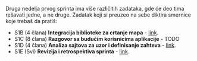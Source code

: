 Druga nedelja prvog sprinta ima više različitih zadataka, gde će deo tima rešavati jedne, a ne druge. Zadatak koji si preuzeo na sebe diktira smernice koje trebaš da pratiš:

- S1B (4 člana) **Integracija biblioteke za crtanje mapa** - [link](https://github.com/psw-ftn/supportive-information/blob/master/s1/w2/s1b-map.md).
- S1C (8 člana) **Razgovor sa budućim korisnicima aplikacije** - TODO
- S1D (4 člana) **Analiza sajtova za uzor i definisanje zahteva** - [link](https://github.com/psw-ftn/supportive-information/blob/master/s1/w2/s1d-landing-page.md).
- S1E (Svi) **Revizija i retrospektiva sprinta** - [link](https://github.com/psw-ftn/supportive-information/blob/master/s1/w2/s1e-review-retrospective.md).
